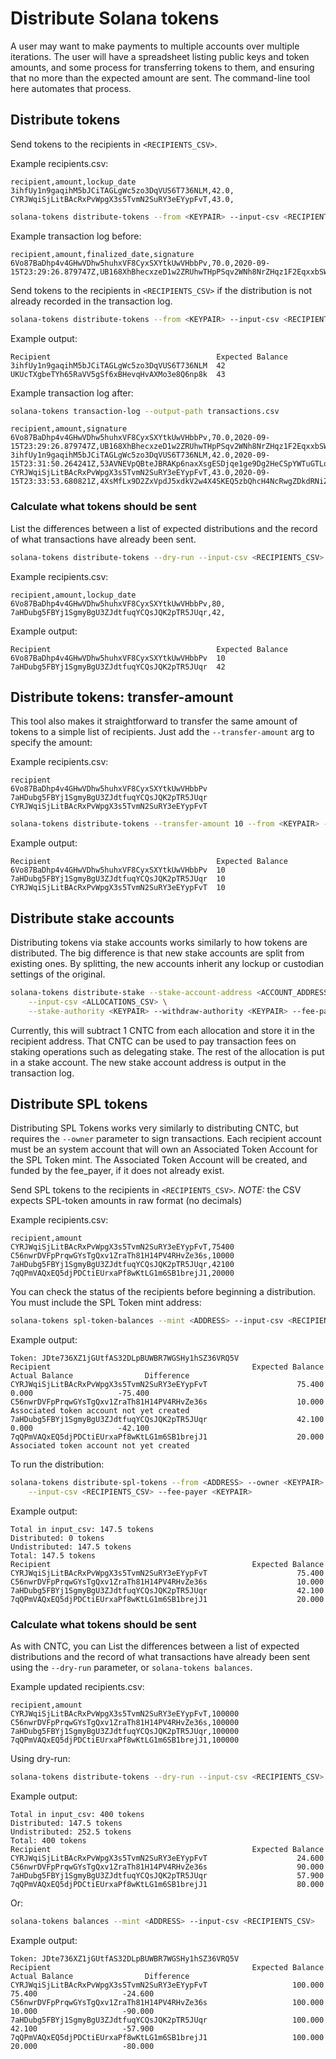 # Distribute Solana tokens

A user may want to make payments to multiple accounts over multiple iterations.
The user will have a spreadsheet listing public keys and token amounts, and
some process for transferring tokens to them, and ensuring that no more than the
expected amount are sent. The command-line tool here automates that process.

## Distribute tokens

Send tokens to the recipients in `<RECIPIENTS_CSV>`.

Example recipients.csv:

```text
recipient,amount,lockup_date
3ihfUy1n9gaqihM5bJCiTAGLgWc5zo3DqVUS6T736NLM,42.0,
CYRJWqiSjLitBAcRxPvWpgX3s5TvmN2SuRY3eEYypFvT,43.0,
```

```bash
solana-tokens distribute-tokens --from <KEYPAIR> --input-csv <RECIPIENTS_CSV> --fee-payer <KEYPAIR>
```

Example transaction log before:

```text
recipient,amount,finalized_date,signature
6Vo87BaDhp4v4GHwVDhw5huhxVF8CyxSXYtkUwVHbbPv,70.0,2020-09-15T23:29:26.879747Z,UB168XhBhecxzeD1w2ZRUhwTHpPSqv2WNh8NrZHqz1F2EqxxbSW6iFfVtsg3HkU9NX2cD7R92D8VRLSyArZ9xKQ
```

Send tokens to the recipients in `<RECIPIENTS_CSV>` if the distribution is
not already recorded in the transaction log.

```bash
solana-tokens distribute-tokens --from <KEYPAIR> --input-csv <RECIPIENTS_CSV> --fee-payer <KEYPAIR>
```

Example output:

```text
Recipient                                     Expected Balance
3ihfUy1n9gaqihM5bJCiTAGLgWc5zo3DqVUS6T736NLM  42
UKUcTXgbeTYh65RaVV5gSf6xBHevqHvAXMo3e8Q6np8k  43
```


Example transaction log after:

```bash
solana-tokens transaction-log --output-path transactions.csv
```

```text
recipient,amount,signature
6Vo87BaDhp4v4GHwVDhw5huhxVF8CyxSXYtkUwVHbbPv,70.0,2020-09-15T23:29:26.879747Z,UB168XhBhecxzeD1w2ZRUhwTHpPSqv2WNh8NrZHqz1F2EqxxbSW6iFfVtsg3HkU9NX2cD7R92D8VRLSyArZ9xKQ
3ihfUy1n9gaqihM5bJCiTAGLgWc5zo3DqVUS6T736NLM,42.0,2020-09-15T23:31:50.264241Z,53AVNEVpQBteJBRAKp6naxXsgESDjqe1ge9Dg2HeCSpYWTuGTLqHrBpkHTnpvPJURNgKWxkJfihuRa5STVRjL2hy
CYRJWqiSjLitBAcRxPvWpgX3s5TvmN2SuRY3eEYypFvT,43.0,2020-09-15T23:33:53.680821Z,4XsMfLx9D2ZxVpdJ5xdkV2w4X4SKEQ5zbQhcH4NcRwgZDkdRNiZjvnMFaWaWHUh5eF1LwFPpQdjn6mzSsiCVj3L7
```

### Calculate what tokens should be sent

List the differences between a list of expected distributions and the record of what
transactions have already been sent.

```bash
solana-tokens distribute-tokens --dry-run --input-csv <RECIPIENTS_CSV>
```

Example recipients.csv:

```text
recipient,amount,lockup_date
6Vo87BaDhp4v4GHwVDhw5huhxVF8CyxSXYtkUwVHbbPv,80,
7aHDubg5FBYj1SgmyBgU3ZJdtfuqYCQsJQK2pTR5JUqr,42,
```

Example output:

```text
Recipient                                     Expected Balance
6Vo87BaDhp4v4GHwVDhw5huhxVF8CyxSXYtkUwVHbbPv  10
7aHDubg5FBYj1SgmyBgU3ZJdtfuqYCQsJQK2pTR5JUqr  42
```

## Distribute tokens: transfer-amount

This tool also makes it straightforward to transfer the same amount of tokens to a simple list of recipients. Just add the `--transfer-amount` arg to specify the amount:

Example recipients.csv:

```text
recipient
6Vo87BaDhp4v4GHwVDhw5huhxVF8CyxSXYtkUwVHbbPv
7aHDubg5FBYj1SgmyBgU3ZJdtfuqYCQsJQK2pTR5JUqr
CYRJWqiSjLitBAcRxPvWpgX3s5TvmN2SuRY3eEYypFvT
```

```bash
solana-tokens distribute-tokens --transfer-amount 10 --from <KEYPAIR> --input-csv <RECIPIENTS_CSV> --fee-payer <KEYPAIR>
```

Example output:

```text
Recipient                                     Expected Balance
6Vo87BaDhp4v4GHwVDhw5huhxVF8CyxSXYtkUwVHbbPv  10
7aHDubg5FBYj1SgmyBgU3ZJdtfuqYCQsJQK2pTR5JUqr  10
CYRJWqiSjLitBAcRxPvWpgX3s5TvmN2SuRY3eEYypFvT  10
```

## Distribute stake accounts

Distributing tokens via stake accounts works similarly to how tokens are distributed. The
big difference is that new stake accounts are split from existing ones. By splitting,
the new accounts inherit any lockup or custodian settings of the original.

```bash
solana-tokens distribute-stake --stake-account-address <ACCOUNT_ADDRESS> \
    --input-csv <ALLOCATIONS_CSV> \
    --stake-authority <KEYPAIR> --withdraw-authority <KEYPAIR> --fee-payer <KEYPAIR>
```

Currently, this will subtract 1 CNTC from each allocation and store it in the
recipient address. That CNTC can be used to pay transaction fees on staking
operations such as delegating stake. The rest of the allocation is put in
a stake account. The new stake account address is output in the transaction
log.

## Distribute SPL tokens

Distributing SPL Tokens works very similarly to distributing CNTC, but requires
the `--owner` parameter to sign transactions. Each recipient account must be an
system account that will own an Associated Token Account for the SPL Token mint.
The Associated Token Account will be created, and funded by the fee_payer, if it
does not already exist.

Send SPL tokens to the recipients in `<RECIPIENTS_CSV>`.
*NOTE:* the CSV expects SPL-token amounts in raw format (no decimals)

Example recipients.csv:

```text
recipient,amount
CYRJWqiSjLitBAcRxPvWpgX3s5TvmN2SuRY3eEYypFvT,75400
C56nwrDVFpPrqwGYsTgQxv1ZraTh81H14PV4RHvZe36s,10000
7aHDubg5FBYj1SgmyBgU3ZJdtfuqYCQsJQK2pTR5JUqr,42100
7qQPmVAQxEQ5djPDCtiEUrxaPf8wKtLG1m6SB1brejJ1,20000
```

You can check the status of the recipients before beginning a distribution. You
must include the SPL Token mint address:

```bash
solana-tokens spl-token-balances --mint <ADDRESS> --input-csv <RECIPIENTS_CSV>
```

Example output:

```text
Token: JDte736XZ1jGUtfAS32DLpBUWBR7WGSHy1hSZ36VRQ5V
Recipient                                             Expected Balance            Actual Balance                Difference
CYRJWqiSjLitBAcRxPvWpgX3s5TvmN2SuRY3eEYypFvT                    75.400                      0.000                   -75.400
C56nwrDVFpPrqwGYsTgQxv1ZraTh81H14PV4RHvZe36s                    10.000  Associated token account not yet created
7aHDubg5FBYj1SgmyBgU3ZJdtfuqYCQsJQK2pTR5JUqr                    42.100                      0.000                   -42.100
7qQPmVAQxEQ5djPDCtiEUrxaPf8wKtLG1m6SB1brejJ1                    20.000  Associated token account not yet created
```

To run the distribution:

```bash
solana-tokens distribute-spl-tokens --from <ADDRESS> --owner <KEYPAIR> \
    --input-csv <RECIPIENTS_CSV> --fee-payer <KEYPAIR>
```

Example output:

```text
Total in input_csv: 147.5 tokens
Distributed: 0 tokens
Undistributed: 147.5 tokens
Total: 147.5 tokens
Recipient                                             Expected Balance
CYRJWqiSjLitBAcRxPvWpgX3s5TvmN2SuRY3eEYypFvT                    75.400
C56nwrDVFpPrqwGYsTgQxv1ZraTh81H14PV4RHvZe36s                    10.000
7aHDubg5FBYj1SgmyBgU3ZJdtfuqYCQsJQK2pTR5JUqr                    42.100
7qQPmVAQxEQ5djPDCtiEUrxaPf8wKtLG1m6SB1brejJ1                    20.000
```

### Calculate what tokens should be sent

As with CNTC, you can List the differences between a list of expected
distributions and the record of what transactions have already been sent using
the `--dry-run` parameter, or `solana-tokens balances`.

Example updated recipients.csv:

```text
recipient,amount
CYRJWqiSjLitBAcRxPvWpgX3s5TvmN2SuRY3eEYypFvT,100000
C56nwrDVFpPrqwGYsTgQxv1ZraTh81H14PV4RHvZe36s,100000
7aHDubg5FBYj1SgmyBgU3ZJdtfuqYCQsJQK2pTR5JUqr,100000
7qQPmVAQxEQ5djPDCtiEUrxaPf8wKtLG1m6SB1brejJ1,100000
```

Using dry-run:

```bash
solana-tokens distribute-tokens --dry-run --input-csv <RECIPIENTS_CSV>
```

Example output:

```text
Total in input_csv: 400 tokens
Distributed: 147.5 tokens
Undistributed: 252.5 tokens
Total: 400 tokens
Recipient                                             Expected Balance
CYRJWqiSjLitBAcRxPvWpgX3s5TvmN2SuRY3eEYypFvT                    24.600
C56nwrDVFpPrqwGYsTgQxv1ZraTh81H14PV4RHvZe36s                    90.000
7aHDubg5FBYj1SgmyBgU3ZJdtfuqYCQsJQK2pTR5JUqr                    57.900
7qQPmVAQxEQ5djPDCtiEUrxaPf8wKtLG1m6SB1brejJ1                    80.000
```

Or:

```bash
solana-tokens balances --mint <ADDRESS> --input-csv <RECIPIENTS_CSV>
```

Example output:

```text
Token: JDte736XZ1jGUtfAS32DLpBUWBR7WGSHy1hSZ36VRQ5V
Recipient                                             Expected Balance            Actual Balance                Difference
CYRJWqiSjLitBAcRxPvWpgX3s5TvmN2SuRY3eEYypFvT                   100.000                    75.400                   -24.600
C56nwrDVFpPrqwGYsTgQxv1ZraTh81H14PV4RHvZe36s                   100.000                    10.000                   -90.000
7aHDubg5FBYj1SgmyBgU3ZJdtfuqYCQsJQK2pTR5JUqr                   100.000                    42.100                   -57.900
7qQPmVAQxEQ5djPDCtiEUrxaPf8wKtLG1m6SB1brejJ1                   100.000                    20.000                   -80.000
```
